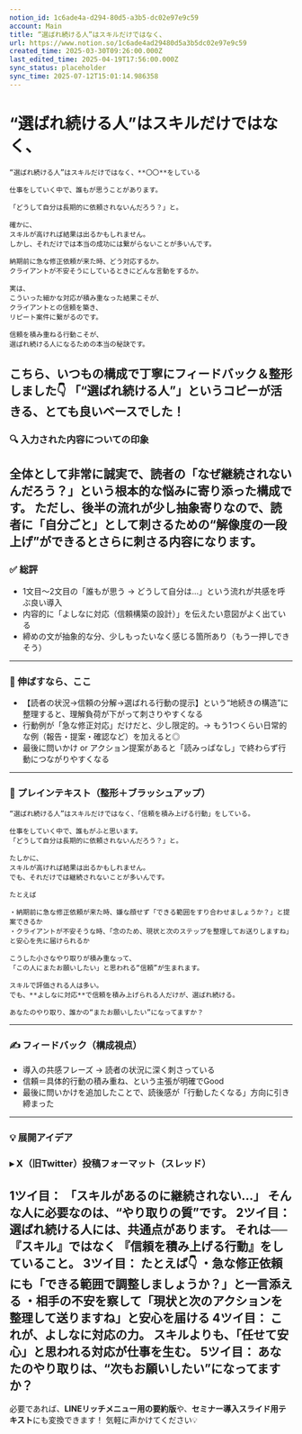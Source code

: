 ```yaml
---
notion_id: 1c6ade4a-d294-80d5-a3b5-dc02e97e9c59
account: Main
title: “選ばれ続ける人”はスキルだけではなく、
url: https://www.notion.so/1c6ade4ad29480d5a3b5dc02e97e9c59
created_time: 2025-03-30T09:26:00.000Z
last_edited_time: 2025-04-19T17:56:00.000Z
sync_status: placeholder
sync_time: 2025-07-12T15:01:14.986358
---
```

# “選ばれ続ける人”はスキルだけではなく、

```plain text
“選ばれ続ける人”はスキルだけではなく、**〇〇**をしている

仕事をしていく中で、誰もが思うことがあります。

「どうして自分は長期的に依頼されないんだろう？」と。

確かに、
スキルが高ければ結果は出るかもしれません。
しかし、それだけでは本当の成功には繋がらないことが多いんです。

納期前に急な修正依頼が来た時、どう対応するか。
クライアントが不安そうにしているときにどんな言動をするか。

実は、
こういった細かな対応が積み重なった結果こそが、
クライアントとの信頼を築き、
リピート案件に繋がるのです。

信頼を積み重ねる行動こそが、
選ばれ続ける人になるための本当の秘訣です。
```
こちら、いつもの構成で丁寧にフィードバック＆整形しました👇
「“選ばれ続ける人”」というコピーが活きる、とても良いベースでした！
---
### 🔍 入力された内容についての印象
全体として非常に誠実で、読者の「なぜ継続されないんだろう？」という根本的な悩みに寄り添った構成です。
ただし、後半の流れが少し抽象寄りなので、読者に「自分ごと」として刺さるための“解像度の一段上げ”ができるとさらに刺さる内容になります。
---
### ✅ 総評
- 1文目〜2文目の「誰もが思う → どうして自分は…」という流れが共感を呼ぶ良い導入
- 内容的に「よしなに対応（信頼構築の設計）」を伝えたい意図がよく出ている
- 締めの文が抽象的な分、少しもったいなく感じる箇所あり（もう一押しできそう）
---
### 🧭 伸ばすなら、ここ
- 【読者の状況→信頼の分解→選ばれる行動の提示】という“地続きの構造”に整理すると、理解負荷が下がって刺さりやすくなる
- 行動例が「急な修正対応」だけだと、少し限定的。→ もう1つくらい日常的な例（報告・提案・確認など）を加えると◎
- 最後に問いかけ or アクション提案があると「読みっぱなし」で終わらず行動につながりやすくなる
---
### 📝 プレインテキスト（整形＋ブラッシュアップ）
```plain text
“選ばれ続ける人”はスキルだけではなく、「信頼を積み上げる行動」をしている。

仕事をしていく中で、誰もがふと思います。
「どうして自分は長期的に依頼されないんだろう？」と。

たしかに、
スキルが高ければ結果は出るかもしれません。
でも、それだけでは継続されないことが多いんです。

たとえば

・納期前に急な修正依頼が来た時、嫌な顔せず「できる範囲をすり合わせましょうか？」と提案できるか
・クライアントが不安そうな時、「念のため、現状と次のステップを整理してお送りしますね」と安心を先に届けられるか

こうした小さなやり取りが積み重なって、
「この人にまたお願いしたい」と思われる“信頼”が生まれます。

スキルで評価される人は多い。
でも、**よしなに対応**で信頼を積み上げられる人だけが、選ばれ続ける。

あなたのやり取り、誰かの“またお願いしたい”になってますか？
```
---
### ✍️ フィードバック（構成視点）
- 導入の共感フレーズ → 読者の状況に深く刺さっている
- 信頼＝具体的行動の積み重ね、という主張が明確でGood
- 最後に問いかけを追加したことで、読後感が「行動したくなる」方向に引き締まった
---
### 💡 展開アイデア
### ▸ X（旧Twitter）投稿フォーマット（スレッド）
**1ツイ目：**
「スキルがあるのに継続されない…」
そんな人に必要なのは、“やり取りの質”です。
**2ツイ目：**
選ばれ続ける人には、共通点があります。
それは──
『スキル』ではなく
『信頼を積み上げる行動』をしていること。
**3ツイ目：**
たとえば👇
・急な修正依頼にも「できる範囲で調整しましょうか？」と一言添える
・相手の不安を察して「現状と次のアクションを整理して送りますね」と安心を届ける
**4ツイ目：**
これが、よしなに対応の力。
スキルよりも、「任せて安心」と思われる対応が仕事を生む。
**5ツイ目：**
あなたのやり取りは、“次もお願いしたい”になってますか？
---
必要であれば、**LINEリッチメニュー用の要約版**や、**セミナー導入スライド用テキスト**にも変換できます！
気軽に声かけてください💡